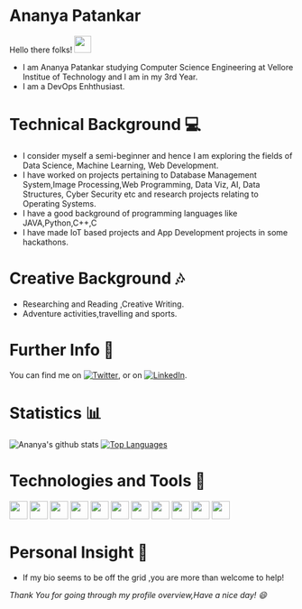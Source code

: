 # Ananya Patankar 
Hello there folks! <img src="https://raw.githubusercontent.com/MartinHeinz/MartinHeinz/master/wave.gif" width="30px">

* I am Ananya Patankar studying Computer Science Engineering at Vellore Institue of Technology and I am in my 3rd Year.
* I am a DevOps Enhthusiast.

# Technical Background 💻

* I consider myself a semi-beginner and hence I am exploring the fields of Data Science, Machine Learning, Web Development.
* I have worked on projects pertaining to Database Management System,Image Processing,Web Programming, Data Viz, AI, Data Structures, Cyber Security etc and research projects relating to Operating Systems.
* I have a good background of programming languages like JAVA,Python,C++,C
* I have made IoT based projects and App Development projects in some hackathons.

# Creative Background 🎶

* Researching and Reading ,Creative Writing.
* Adventure activities,travelling and sports.

# Further Info 📲

You can find me on [![Twitter][1.2]][1], or on [![LinkedIn][2.2]][2].
<!-- Icons -->

[1.2]: http://i.imgur.com/wWzX9uB.png (twitter icon without padding)
[2.2]: https://raw.githubusercontent.com/MartinHeinz/MartinHeinz/master/linkedin-3-16.png (LinkedIn icon without padding)

<!-- Links to your social media accounts -->

[1]: https://twitter.com/AnanyaPatankar2
[2]: https://www.linkedin.com/in/ananya-patankar-5b66a918a

 
# Statistics 📊

![Ananya's github stats](https://github-readme-stats.vercel.app/api?username=ananya09patankar&show_icons=true&theme=shades-of-purple)
[![Top Languages](https://github-readme-stats.vercel.app/api/top-langs/?username=ananya09patankar&layout=compact&langs_count=20)](https://github.com/ananya09patankar/github-readme-stats)

# Technologies and Tools 🧰


<img height="32" width="32" src="https://cdn.jsdelivr.net/npm/simple-icons@v4/icons/python.svg"  /> <img height="32" width="32" src="https://cdn.jsdelivr.net/npm/simple-icons@v4/icons/java.svg"  /> <img height="32" width="32" src="https://cdn.jsdelivr.net/npm/simple-icons@v4/icons/wordpress.svg" /> <img height="32" width="32" src="https://cdn.jsdelivr.net/npm/simple-icons@v4/icons/php.svg"  /> <img height="32" width="32" src="https://cdn.jsdelivr.net/npm/simple-icons@v4/icons/javascript.svg" /> <img height="32" width="32" src="https://cdn.jsdelivr.net/npm/simple-icons@v4/icons/css3.svg"  /> <img height="32" width="32" src="https://cdn.jsdelivr.net/npm/simple-icons@v4/icons/html5.svg" /> <img height="32" width="32" src="https://cdn.jsdelivr.net/npm/simple-icons@v4/icons/python.svg" /> <img height="32" width="32" src="https://cdn.jsdelivr.net/npm/simple-icons@v4/icons/jupyter.svg"  /> <img height="32" width="32" src="https://cdn.jsdelivr.net/npm/simple-icons@v4/icons/anaconda.svg"  /> <img height="32" width="32" src="https://cdn.jsdelivr.net/npm/simple-icons@v4/icons/dialogflow.svg"  />

# Personal Insight 💜

* If my bio seems to be off the grid ,you are more than welcome to help!

*Thank You for going through my profile overview,Have a nice day! 😄*
